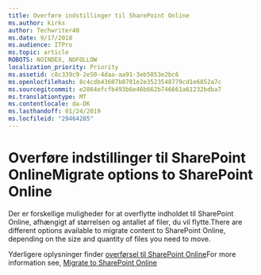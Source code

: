 ```yaml
---
title: Overføre indstillinger til SharePoint Online
ms.author: kirks
author: Techwriter40
ms.date: 9/17/2018
ms.audience: ITPro
ms.topic: article
ROBOTS: NOINDEX, NOFOLLOW
localization_priority: Priority
ms.assetid: c8c339c9-2e50-4daa-aa91-3eb5053e2bc6
ms.openlocfilehash: 8c4cdb43607b8701e2e3523548779cd1e6852a7c
ms.sourcegitcommit: e2864efcfb493b6e46b662b746661a61232bdba7
ms.translationtype: MT
ms.contentlocale: da-DK
ms.lasthandoff: 01/24/2019
ms.locfileid: "29464285"
---
```

# <a name="migrate-options-to-sharepoint-online"></a><span data-ttu-id="d46ad-102">Overføre indstillinger til SharePoint Online</span><span class="sxs-lookup"><span data-stu-id="d46ad-102">Migrate options to SharePoint Online</span></span>

<span data-ttu-id="d46ad-103">Der er forskellige muligheder for at overflytte indholdet til SharePoint Online, afhængigt af størrelsen og antallet af filer, du vil flytte.</span><span class="sxs-lookup"><span data-stu-id="d46ad-103">There are different options available to migrate content to SharePoint Online, depending on the size and quantity of files you need to move.</span></span>
  
<span data-ttu-id="d46ad-104">Yderligere oplysninger finder [overførsel til SharePoint Online](https://go.microsoft.com/fwlink/?linkid-2022029)</span><span class="sxs-lookup"><span data-stu-id="d46ad-104">For more information see, [Migrate to SharePoint Online](https://go.microsoft.com/fwlink/?linkid-2022029)</span></span>
  

